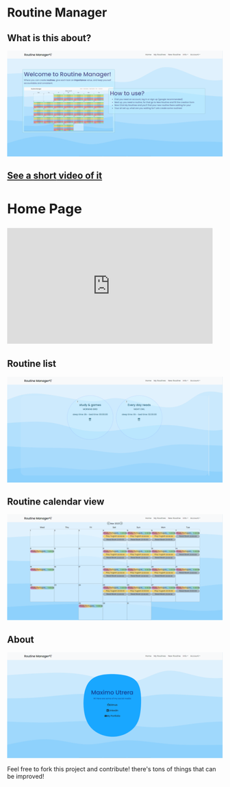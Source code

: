 # Routine Manager

## What is this about?

![info](./readme_media/howto.png)

<a href='https://www.youtube.com/watch?v=hAaZC-RAX24'><h2>See a <strong>short</strong> video of it<h2></a>

## Home Page

<iframe src="https://giphy.com/embed/KEaCB7xlkaY3DyIPA8" width="480" height="270" frameBorder="0" class="giphy-embed" allowFullScreen></iframe>

## Routine list

![routines](./readme_media/routines.png)

## Routine calendar view

![routine](./readme_media/routine.png)

## About

![socials](./readme_media/social.png)

Feel free to fork this project and contribute! there's tons of things that can be improved!